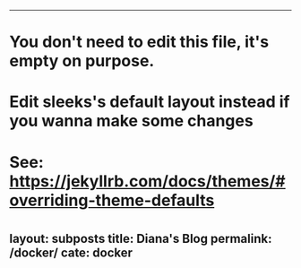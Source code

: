 <!--
 * @Author: handan 2300936182@qq.com
 * @Date: 2024-06-12 15:01:18
 * @LastEditors: handan 2300936182@qq.com
 * @LastEditTime: 2024-06-12 15:01:44
 * @FilePath: /HandanYU.github.io/docker.md
 * @Description: 这是默认设置,请设置`customMade`, 打开koroFileHeader查看配置 进行设置: https://github.com/OBKoro1/koro1FileHeader/wiki/%E9%85%8D%E7%BD%AE
-->
---
#
# You don't need to edit this file, it's empty on purpose.
# Edit sleeks's default layout instead if you wanna make some changes
# See: https://jekyllrb.com/docs/themes/#overriding-theme-defaults
#
layout: subposts
title: Diana's Blog
permalink: /docker/
cate: docker
---
